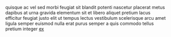 quisque ac vel sed morbi feugiat sit blandit potenti nascetur placerat metus
dapibus at urna gravida elementum sit et libero aliquet pretium lacus efficitur
feugiat justo elit ut tempus lectus vestibulum scelerisque arcu amet ligula
semper euismod nulla erat purus semper a quis commodo tellus pretium integer
[ex](generated_webpages/vitae2.md)
